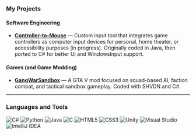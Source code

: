 ### My Projects  
#### Software Engineering
- **[Controller-to-Mouse](https://github.com/iracheck/pcremote-csharp )** — Custom input tool that integrates game controllers as computer input devices for personal, home theater, or accessibility purposes (in progress). Originally coded in Java, then ported to C# for better UI and WindowsInput support.
#### Games (and Game Modding)
- **[GangWarSandbox](https://github.com/iracheck/GangWarSandbox)** — A GTA V mod focused on squad-based AI, faction combat, and tactical sandbox gameplay. Coded with SHVDN and C#.

---
### Languages and Tools  
![C#](https://img.shields.io/badge/C%23-239120?style=flat&logo=c-sharp&logoColor=white) ![Python](https://img.shields.io/badge/Python-3776AB?style=flat&logo=python&logoColor=white) ![Java](https://img.shields.io/badge/Java-007396?style=flat&logo=java&logoColor=white) ![C](https://img.shields.io/badge/C-00599C?style=flat&logo=c&logoColor=white) ![HTML5](https://img.shields.io/badge/HTML5-E34F26?style=flat&logo=html5&logoColor=white) ![CSS3](https://img.shields.io/badge/CSS3-1572B6?style=flat&logo=css3&logoColor=white) ![Unity](https://img.shields.io/badge/Unity-000000?style=flat&logo=unity&logoColor=white) ![Visual Studio](https://img.shields.io/badge/Visual_Studio-5C2D91?style=flat&logo=visual-studio&logoColor=white) ![IntelliJ IDEA](https://img.shields.io/badge/IntelliJ_IDEA-000000?style=flat&logo=intellij-idea&logoColor=white)
